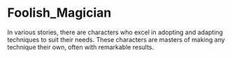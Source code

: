 # Foolish_Magician
In various stories, there are characters who excel in adopting and adapting techniques to suit their needs. These characters are masters of making any technique their own, often with remarkable results.
